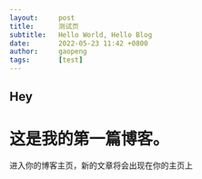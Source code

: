 ```yaml
---
layout:     post
title:      测试页
subtitle:   Hello World, Hello Blog
date:       2022-05-23 11:42 +0800
author:     gaopeng
tags:       [test]
---
```


## Hey
# 这是我的第一篇博客。

进入你的博客主页，新的文章将会出现在你的主页上

